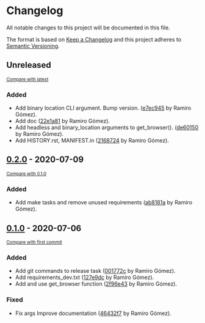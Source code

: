 # Changelog

All notable changes to this project will be documented in this file.

The format is based on [Keep a Changelog](http://keepachangelog.com/en/1.0.0/)
and this project adheres to [Semantic Versioning](http://semver.org/spec/v2.0.0.html).

<!-- insertion marker -->
## Unreleased

<small>[Compare with latest](https://github.com/yaph/wcap/compare/0.2.0...HEAD)</small>

### Added

- Add binary location CLI argument. Bump version. ([e7ec945](https://github.com/yaph/wcap/commit/e7ec945d2be2c74bd854a684a502a67f5d6eaffe) by Ramiro Gómez).
- Add doc ([22e1a81](https://github.com/yaph/wcap/commit/22e1a81246731ee592c643658efc63576bbeeeb0) by Ramiro Gómez).
- Add headless and binary_location arguments to get_browser(). ([de60150](https://github.com/yaph/wcap/commit/de601503a31056d088cfecd47af7d2fa80fbb7d3) by Ramiro Gómez).
- Add HISTORY.rst, MANIFEST.in ([2168724](https://github.com/yaph/wcap/commit/216872441dab27dfcaacdf8fba4318769c65b8b4) by Ramiro Gómez).

<!-- insertion marker -->
## [0.2.0](https://github.com/yaph/wcap/releases/tag/0.2.0) - 2020-07-09

<small>[Compare with 0.1.0](https://github.com/yaph/wcap/compare/0.1.0...0.2.0)</small>

### Added

- Add make tasks and remove unused requirements ([ab8181a](https://github.com/yaph/wcap/commit/ab8181acc8f6bfd0970794a483152faf42ff5d15) by Ramiro Gómez).

## [0.1.0](https://github.com/yaph/wcap/releases/tag/0.1.0) - 2020-07-06

<small>[Compare with first commit](https://github.com/yaph/wcap/compare/1bc2c40e0c2c0167befdde6b1c2876307198dbe9...0.1.0)</small>

### Added

- Add git commands to release task ([001772c](https://github.com/yaph/wcap/commit/001772c603d5c996e5f471a610e6600a07e556a1) by Ramiro Gómez).
- Add requirements_dev.txt ([127e9dc](https://github.com/yaph/wcap/commit/127e9dcc64dded0a3a8d0bf364585654993881dc) by Ramiro Gómez).
- Add and use get_browser function ([2f96e43](https://github.com/yaph/wcap/commit/2f96e434b59bf5fb9099135b99d979bd5b8f8c89) by Ramiro Gómez).

### Fixed

- Fix args Improve documentation ([46432f7](https://github.com/yaph/wcap/commit/46432f76a393658a6fd793183c583a14b01f1569) by Ramiro Gómez).

